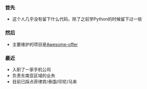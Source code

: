 ### 首先
- 这个人几乎没有留下什么代码，除了之前学Python的时候留下过一些
### 然后
- 主要维护的项目是[Awesome-offer](https://github.com/lietoumai/Awesome-offer)
### 最近
- 入职了一家手机公司
- 负责东南亚区域的业务
- 目前已踩点菲律宾/泰国/印尼/马来
